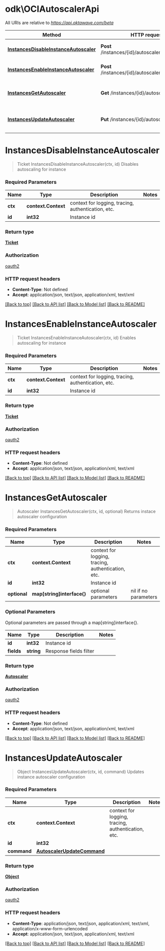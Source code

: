 # odk\OCIAutoscalerApi

All URIs are relative to *https://api.oktawave.com/beta*

Method | HTTP request | Description
------------- | ------------- | -------------
[**InstancesDisableInstanceAutoscaler**](OCIAutoscalerApi.md#InstancesDisableInstanceAutoscaler) | **Post** /instances/{id}/autoscaler/disable_ticket | Disables autoscaling for instance
[**InstancesEnableInstanceAutoscaler**](OCIAutoscalerApi.md#InstancesEnableInstanceAutoscaler) | **Post** /instances/{id}/autoscaler/enable_ticket | Enables autoscaling for instance
[**InstancesGetAutoscaler**](OCIAutoscalerApi.md#InstancesGetAutoscaler) | **Get** /instances/{id}/autoscaler | Returns instace autoscaler configuration
[**InstancesUpdateAutoscaler**](OCIAutoscalerApi.md#InstancesUpdateAutoscaler) | **Put** /instances/{id}/autoscaler | Updates instance autoscaler configuration


# **InstancesDisableInstanceAutoscaler**
> Ticket InstancesDisableInstanceAutoscaler(ctx, id)
Disables autoscaling for instance

### Required Parameters

Name | Type | Description  | Notes
------------- | ------------- | ------------- | -------------
 **ctx** | **context.Context** | context for logging, tracing, authentication, etc.
  **id** | **int32**| Instance id | 

### Return type

[**Ticket**](Ticket.md)

### Authorization

[oauth2](../README.md#oauth2)

### HTTP request headers

 - **Content-Type**: Not defined
 - **Accept**: application/json, text/json, application/xml, text/xml

[[Back to top]](#) [[Back to API list]](../README.md#documentation-for-api-endpoints) [[Back to Model list]](../README.md#documentation-for-models) [[Back to README]](../README.md)

# **InstancesEnableInstanceAutoscaler**
> Ticket InstancesEnableInstanceAutoscaler(ctx, id)
Enables autoscaling for instance

### Required Parameters

Name | Type | Description  | Notes
------------- | ------------- | ------------- | -------------
 **ctx** | **context.Context** | context for logging, tracing, authentication, etc.
  **id** | **int32**| Instance id | 

### Return type

[**Ticket**](Ticket.md)

### Authorization

[oauth2](../README.md#oauth2)

### HTTP request headers

 - **Content-Type**: Not defined
 - **Accept**: application/json, text/json, application/xml, text/xml

[[Back to top]](#) [[Back to API list]](../README.md#documentation-for-api-endpoints) [[Back to Model list]](../README.md#documentation-for-models) [[Back to README]](../README.md)

# **InstancesGetAutoscaler**
> Autoscaler InstancesGetAutoscaler(ctx, id, optional)
Returns instace autoscaler configuration

### Required Parameters

Name | Type | Description  | Notes
------------- | ------------- | ------------- | -------------
 **ctx** | **context.Context** | context for logging, tracing, authentication, etc.
  **id** | **int32**| Instance id | 
 **optional** | **map[string]interface{}** | optional parameters | nil if no parameters

### Optional Parameters
Optional parameters are passed through a map[string]interface{}.

Name | Type | Description  | Notes
------------- | ------------- | ------------- | -------------
 **id** | **int32**| Instance id | 
 **fields** | **string**| Response fields filter | 

### Return type

[**Autoscaler**](Autoscaler.md)

### Authorization

[oauth2](../README.md#oauth2)

### HTTP request headers

 - **Content-Type**: Not defined
 - **Accept**: application/json, text/json, application/xml, text/xml

[[Back to top]](#) [[Back to API list]](../README.md#documentation-for-api-endpoints) [[Back to Model list]](../README.md#documentation-for-models) [[Back to README]](../README.md)

# **InstancesUpdateAutoscaler**
> Object InstancesUpdateAutoscaler(ctx, id, command)
Updates instance autoscaler configuration

### Required Parameters

Name | Type | Description  | Notes
------------- | ------------- | ------------- | -------------
 **ctx** | **context.Context** | context for logging, tracing, authentication, etc.
  **id** | **int32**|  | 
  **command** | [**AutoscalerUpdateCommand**](AutoscalerUpdateCommand.md)|  | 

### Return type

[**Object**](Object.md)

### Authorization

[oauth2](../README.md#oauth2)

### HTTP request headers

 - **Content-Type**: application/json, text/json, application/xml, text/xml, application/x-www-form-urlencoded
 - **Accept**: application/json, text/json, application/xml, text/xml

[[Back to top]](#) [[Back to API list]](../README.md#documentation-for-api-endpoints) [[Back to Model list]](../README.md#documentation-for-models) [[Back to README]](../README.md)

